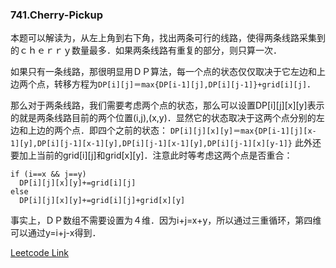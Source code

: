 ### 741.Cherry-Pickup

本题可以解读为，从左上角到右下角，找出两条可行的线路，使得两条线路采集到的ｃｈｅｒｒｙ数量最多．如果两条线路有重复的部分，则只算一次．

如果只有一条线路，那很明显用ＤＰ算法，每一个点的状态仅仅取决于它左边和上边两个点，转移方程为```DP[i][j]＝max{DP[i-1][j],DP[i][j-1]}+grid[i][j]```．

那么对于两条线路，我们需要考虑两个点的状态，那么可以设置DP[i][j][x][y]表示的就是两条线路目前的两个位置(i,j),(x,y)．显然它的状态取决于这两个点分别的左边和上边的两个点．即四个之前的状态：
```DP[i][j][x][y]＝max{DP[i-1][j][x-1][y],DP[i][j-1][x-1][y],DP[i][j-1][x-1][y],DP[i][j-1][x][y-1]}```
此外还要加上当前的grid[i][j]和grid[x][y]．注意此时等考虑这两个点是否重合：
```
if (i==x && j==y)
  DP[i][j][x][y]+=grid[i][j]
else
  DP[i][j][x][y]+=grid[i][j]+grid[x][y]
```

事实上，ＤＰ数组不需要设置为４维．因为i+j=x+y，所以通过三重循环，第四维可以通过y=i+j-x得到．


[Leetcode Link](https://leetcode.com/problems/cherry-pickup)